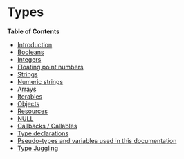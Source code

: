 Types
=====

**Table of Contents**

-   [Introduction](/language/types/intro.html)
-   [Booleans](/language/types/boolean.html)
-   [Integers](/language/types/integer.html)
-   [Floating point numbers](/language/types/float.html)
-   [Strings](/language/types/string.html)
-   [Numeric strings](/language/types/numeric-strings.html)
-   [Arrays](/language/types/array.html)
-   [Iterables](/language/types/iterable.html)
-   [Objects](/language/types/object.html)
-   [Resources](/language/types/resource.html)
-   [NULL](/language/types/null.html)
-   [Callbacks / Callables](/language/types/callable.html)
-   [Type declarations](/language/types/declarations.html)
-   [Pseudo-types and variables used in this
    documentation](/language/pseudo-types.html)
-   [Type Juggling](/language/types/type-juggling.html)
